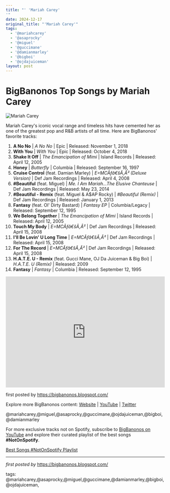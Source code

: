 ```yaml
---
title: "' 'Mariah Carey'
'"
date: 2024-12-17
original_title: "'Mariah Carey'"
tags:
  - '@mariahcarey'
  - '@asaprocky'
  - '@miguel'
  - '@guccimane'
  - '@damianmarley'
  - '@bigboi'
  - '@ojdajuiceman'
layout: post
---
```

<h1>BigBanonos Top Songs by Mariah Carey</h1>
<img alt="Mariah Carey" src="https://i.ytimg.com/vi/0habxsuXW4g/maxresdefault.jpg" /> <p>Mariah Carey's iconic vocal range and timeless hits have cemented her as one of the greatest pop and R&B artists of all time. Here are BigBanonos' favorite tracks:</p> <ol> <li><strong>A No No</strong> | <em>A No No</em> | Epic | Released: November 1, 2018</li> <li><strong>With You</strong> | <em>With You</em> | Epic | Released: October 4, 2018</li> <li><strong>Shake It Off</strong> | <em>The Emancipation of Mimi</em> | Island Records | Released: April 12, 2005</li> <li><strong>Honey</strong> | <em>Butterfly</em> | Columbia | Released: September 16, 1997</li> <li><strong>Cruise Control</strong> (feat. Damian Marley) | <em>E=MCÃƒâ€šÃ‚Â² (Deluxe Version)</em> | Def Jam Recordings | Released: April 4, 2008</li> <li><strong>#Beautiful</strong> (feat. Miguel) | <em>Me. I Am Mariah...The Elusive Chanteuse</em> | Def Jam Recordings | Released: May 23, 2014</li> <li><strong>#Beautiful - Remix</strong> (feat. Miguel & A$AP Rocky) | <em>#Beautiful (Remix)</em> | Def Jam Recordings | Released: January 1, 2013</li> <li><strong>Fantasy</strong> (feat. Ol' Dirty Bastard) | <em>Fantasy EP</em> | Columbia/Legacy | Released: September 12, 1995</li> <li><strong>We Belong Together</strong> | <em>The Emancipation of Mimi</em> | Island Records | Released: April 12, 2005</li> <li><strong>Touch My Body</strong> | <em>E=MCÃƒâ€šÃ‚Â²</em> | Def Jam Recordings | Released: April 15, 2008</li> <li><strong>I'll Be Lovin' U Long Time</strong> | <em>E=MCÃƒâ€šÃ‚Â²</em> | Def Jam Recordings | Released: April 15, 2008</li> <li><strong>For The Record</strong> | <em>E=MCÃƒâ€šÃ‚Â²</em> | Def Jam Recordings | Released: April 15, 2008</li> <li><strong>H.A.T.E. U - Remix</strong> (feat. Gucci Mane, OJ Da Juiceman & Big Boi) | <em>H.A.T.E. U (Remix)</em> | Released: 2009</li> <li><strong>Fantasy</strong> | <em>Fantasy</em> | Columbia | Released: September 12, 1995</li>
</ol> <div> <iframe allow="autoplay; clipboard-write; encrypted-media; fullscreen; picture-in-picture" frameborder="0" height="352" loading="lazy" src="https://open.spotify.com/embed/playlist/0HlEkFzgVTTLFg6uECWF8f?utm_source=generator" width="100%"></iframe>
</div> <p>first posted by <a href="https://bigbanonos.blogspot.com/">https://bigbanonos.blogspot.com/</a></p> <div> <p>Explore more BigBanonos content: <a href="https://bigbanonos.blogspot.com/">Website</a> | <a href="https://www.youtube.com/@BigBanonos">YouTube</a> | <a href="https://x.com/bigbanonos">Twitter</a></p>
</div> <!--Tags-->
<p>@mariahcarey,@miguel,@asaprocky,@guccimane,@ojdajuiceman,@bigboi,@damianmarley</p>


<!--Subscribe and Playlist Links-->
<div>
    <p>For more exclusive tracks not on Spotify, subscribe to <a href="https://www.youtube.com/@BigBanonos" target="_blank">BigBanonos on YouTube</a> and explore their curated playlist of the best songs <strong>#NotOnSpotify</strong>.</p>
    <p><a href="https://www.youtube.com/playlist?list=PLtuNtuTatqI0kFahUCbtbfenC_ET5O_tr" target="_blank">Best Songs #NotOnSpotify Playlist<br /></a></p></div>

<hr />

<p><em>first posted by</em> <a href="https://bigbanonos.blogspot.com/" rel="noopener" target="_new">https://bigbanonos.blogspot.com/</a></p>

<p>tags: @mariahcarey,@asaprocky,@miguel,@guccimane,@damianmarley,@bigboi,@ojdajuiceman,</p>

